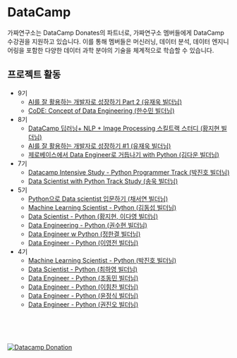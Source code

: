 # DataCamp 

가짜연구소는 DataCamp Donates의 파트너로, 가짜연구소 멤버들에게 DataCamp 수강권을 지원하고 있습니다. 이를 통해 멤버들은 머신러닝, 데이터 분석, 데이터 엔지니어링을 포함한 다양한 데이터 과학 분야의 기술을 체계적으로 학습할 수 있습니다.

## 프로젝트 활동

- 9기
    - [AI를 잘 활용하는 개발자로 성장하기 Part 2 (유재욱 빌더님)](https://github.com/Pseudo-Lab/9th-developer-AI-powered-part2)
    - [CoDE: Concept of Data Engineering (한수민 빌더님)](https://github.com/Pseudo-Lab/9th-concept-of-data-engineering)
- 8기
    - [DataCamp 딥러닝+ NLP + Image Processing 스킬트랙 스터디 (황지현 빌더님)](https://pseudo-lab.com/chanrankim/DataCamp-NLP-Image-Processing-14445de1d1af4bb3b47179e65b3c551c)
    - [AI를 잘 활용하는 개발자로 성장하기 #1 (유재욱 빌더님)](https://pseudo-lab.com/chanrankim/AI-1-79c7432d8df7486eaac34ea8f22a1e29)
    - [제로베이스에서 Data Engineer로 거듭나기 with Python (김다운 빌더님)](https://pseudo-lab.com/chanrankim/Data-Engineer-with-Python-a909033669e241038666b6a120e1731e)
- 7기
    - [Datacamp Intensive Study - Python Programmer Track (박진호 빌더님)](https://pseudo-lab.com/chanrankim/Datacamp-Intensive-Study-Python-Programmer-Track-a73fd61c8f54483dafb1a3d3ebf74454)
    - [Data Scientist with Python Track Study (송욱 빌더님)](https://pseudo-lab.com/chanrankim/Data-Scientist-with-Python-Track-Study-8d1fd13329e346e6b76d3a2dbe35159f)
- 5기
    - [Python으로 Data scientist 입문하기 (채서연 빌더님)](https://pseudo-lab.com/chanrankim/Python-Data-scientist-DataCamp-4487f5be6d154e1abf9415fb8b07b93a)
    - [Machine Learning Scientist - Python (김동섭 빌더님)](https://pseudo-lab.com/chanrankim/Machine-Learning-Scientist-Python-cc84a68293514f739880d6f7c42d0fe4)
    - [Data Scientist - Python (황지현, 이다영 빌더님)](https://pseudo-lab.com/chanrankim/Data-Scientist-Python-e0611967616943f09e373d1d40222495)
    - [Data Engineering - Python (권수현 빌더님)](https://pseudo-lab.com/chanrankim/Data-Engineering-Python-61c4b8ce583544fa90802591f142a806)
    - [Data Engineer w Python (정한결 빌더님)](https://pseudo-lab.com/chanrankim/Data-Engineer-w-Python-d0327688862643c68f3f53a90aa2eddc)
    - [Data Engineer - Python (이영전 빌더님)](https://pseudo-lab.com/chanrankim/Data-Engineer-Python-7c46915d67164cd2b857763f1bb533ae)
- 4기
    - [Machine Learning Scientist - Python (박진호 빌더님)](https://pseudo-lab.com/chanrankim/Machine-Learning-Scientist-Python-489ba5f1da6543dbbd4b4dd8aac67491)
    - [Data Scientist - Python (최하영 빌더님)](https://pseudo-lab.com/chanrankim/Data-Scientist-Python-25094d8b5249494481bb6bbbb2d12aab)
    - [Data Engineer - Python (조동민 빌더님)](https://pseudo-lab.com/chanrankim/Data-Engineer-Python-83c206a662004120a8211a800581e124)
    - [Data Engineer - Python (이힘찬 빌더님)](https://pseudo-lab.com/chanrankim/Data-Engineer-Python-a581ae97f74e4f1ca34dba143caa8246)
    - [Data Engineer - Python (윤정식 빌더님)](https://pseudo-lab.com/chanrankim/Data-Engineer-Python-ae5c136629ce4869a06d9b6a11dae1d8)
    - [Data Engineer - Python (권진오 빌더님)](https://pseudo-lab.com/chanrankim/Data-Engineer-Python-afa7e23849114114996db489acde2b9c)


<br><br><br>

<a href="https://www.datacamp.com/donates">
    <img src="https://drive.google.com/uc?export=view&id=1owpmh47tX5ldtqU08LUkCIboeBlXfUbc" alt="Datacamp Donation">
</a>